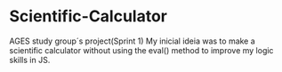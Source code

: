 # Scientific-Calculator
AGES study group´s project(Sprint 1)
My inicial ideia was to make a scientific calculator without using the eval() method to improve my logic skills in JS.
